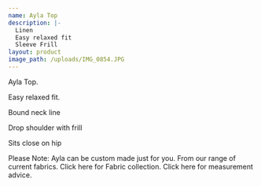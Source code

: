 ```yaml
---
name: Ayla Top
description: |-
  Linen
  Easy relaxed fit
  Sleeve Frill
layout: product
image_path: /uploads/IMG_0854.JPG
---
```


Ayla Top.&nbsp;

Easy relaxed fit.

Bound neck line

Drop shoulder with frill&nbsp;

Sits close on hip

Please Note: Ayla can be custom made just for you. From our range of current fabrics. Click here for Fabric collection. Click here for measurement advice.

&nbsp;